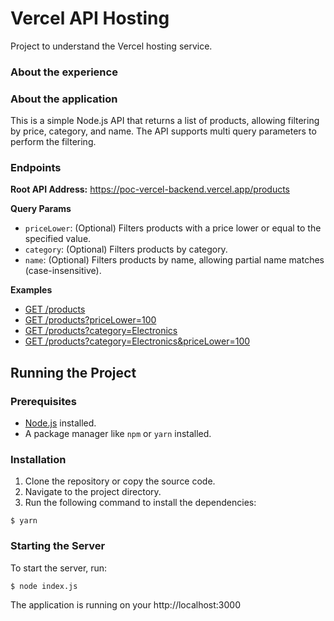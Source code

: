 
# Vercel API Hosting
Project to understand the Vercel hosting service.

### About the experience


### About the application
This is a simple Node.js API that returns a list of products, allowing filtering by price, category, and name. 
The API supports multi query parameters to perform the filtering.

### 

### Endpoints
**Root API Address:** 
https://poc-vercel-backend.vercel.app/products

**Query Params**

- `priceLower`: (Optional) Filters products with a price lower or equal to the specified value.
- `category`: (Optional) Filters products by category.
- `name`: (Optional) Filters products by name, allowing partial name matches (case-insensitive).


**Examples**<br>
- [GET /products](https://poc-vercel-backend.vercel.app/products)
- [GET /products?priceLower=100](https://poc-vercel-backend.vercel.app/products?priceLower=100)
- [GET /products?category=Electronics](https://poc-vercel-backend.vercel.app/products?category=Electronics)
- [GET /products?category=Electronics&priceLower=100](https://poc-vercel-backend.vercel.app/products?category=Electronics&priceLower=100)


## Running the Project
### Prerequisites
- [Node.js](https://nodejs.org) installed.
- A package manager like `npm` or `yarn` installed.

### Installation
1. Clone the repository or copy the source code.
2. Navigate to the project directory.
3. Run the following command to install the dependencies:

  ```
  $ yarn
  ```

### Starting the Server
To start the server, run:

  ```
  $ node index.js
  ```

The application is running on your http://localhost:3000
